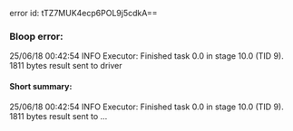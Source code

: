 error id: tTZ7MUK4ecp6POL9j5cdkA==
### Bloop error:

25/06/18 00:42:54 INFO Executor: Finished task 0.0 in stage 10.0 (TID 9). 1811 bytes result sent to driver
#### Short summary: 

25/06/18 00:42:54 INFO Executor: Finished task 0.0 in stage 10.0 (TID 9). 1811 bytes result sent to ...